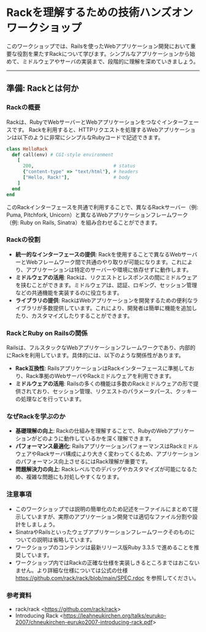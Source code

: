 # Rackを理解するための技術ハンズオンワークショップ

このワークショップでは、Railsを使ったWebアプリケーション開発において重要な役割を果たすRackについて学びます。シンプルなアプリケーションから始めて、ミドルウェアやサーバの実装まで、段階的に理解を深めていきましょう。

---

## 準備: Rackとは何か

### Rackの概要

Rackは、RubyでWebサーバーとWebアプリケーションをつなぐインターフェースです。
Rackを利用すると、HTTPリクエストを処理するWebアプリケーションは以下のように非常にシンプルなRubyコードで記述できます。

```ruby
class HelloRack
  def call(env) # CGI-style environment
    [
      200,                             # status
      {"content-type" => "text/html"}, # headers
      ["Hello, Rack!"],                # body
    ]
  end
end
```

このRackインターフェースを共通で利用することで、異なるRackサーバー（例: Puma, Pitchfork, Unicorn）と異なるWebアプリケーションフレームワーク（例: Ruby on Rails, Sinatra）を組み合わせることができます。

### Rackの役割

- **統一的なインターフェースの提供**: Rackを使用することで異なるWebサーバーとWebフレームワーク間で共通のやり取りが可能になります。これにより、アプリケーションは特定のサーバーや環境に依存せずに動作します。
- **ミドルウェアの活用**: Rackは、リクエストとレスポンスの間にミドルウェアを挟むことができます。ミドルウェアは、認証、ロギング、セッション管理などの共通機能を実装するのに役立ちます。
- **ライブラリの提供**: RackはWebアプリケーションを開発するための便利なライブラリが多数提供しています。これにより、開発者は簡単に機能を追加したり、カスタマイズしたりすることができます。

### RackとRuby on Railsの関係

Railsは、フルスタックなWebアプリケーションフレームワークであり、内部的にRackを利用しています。具体的には、以下のような関係性があります。

- **Rack互換性**: RailsアプリケーションはRackインターフェースに準拠しており、Rack準拠のWebサーバやRackミドルウェアを利用できます。
- **ミドルウェアの活用**: Railsの多くの機能は多数のRackミドルウェアの形で提供されており、セッション管理、リクエストのパラメータパース、クッキーの処理などを行っています。

### なぜRackを学ぶのか

- **基礎理解の向上**: Rackの仕組みを理解することで、RubyのWebアプリケーションがどのように動作しているかを深く理解できます。
- **パフォーマンス最適化**: RailsアプリケーションパフォーマンスはRackミドルウェアやRackサーバ構成により大きく変わってくるため、アプリケーションのパフォーマンス向上させるにはRack理解が重要です。
- **問題解決力の向上**: Rackレベルでのデバッグやカスタマイズが可能になるため、複雑な問題にも対処しやすくなります。

### 注意事項
- このワークショップでは説明の簡単化のため記述を一ファイルにまとめて提示していますが、実際のアプリケーション開発では適切なファイル分割や設計をしましょう。
- SinatraやRailsといったウェブアプリケーションフレームワークそのものについての説明は省略しています。
- ワークショップのコンテンツは最新リリース版Ruby 3.3.5 で進めることを推奨しています。
- ワークショップ内ではRackの正確な仕様を実装しきるところまではおこないません。より詳細な仕様については公式の仕様 <https://github.com/rack/rack/blob/main/SPEC.rdoc> を参照してください。

### 参考資料
- rack/rack <<https://github.com/rack/rack>>
- Introducing Rack <<https://leahneukirchen.org/talks/euruko-2007/chneukirchen-euruko2007-introducing-rack.pdf>>
